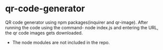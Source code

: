# qr-code-generator

QR code generator using npm packages(inquirer and qr-image).
After running the code using the command- node index.js and entering the URL, the qr code images gets downloaded.
* The node modules are not included in the repo.
